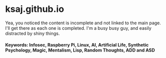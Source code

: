 # ksaj.github.io

Yea, you noticed the content is incomplete and not linked to the main page. I'll get there as each one is completed. I'm a busy busy guy, and easily distracted by shiny things.

#### Keywords: Infosec, Raspberry Pi, Linux, AI, Artificial Life, Synthetic Psychology, Magic, Mentalism, Lisp, Random Thoughts, ADD and ASD



